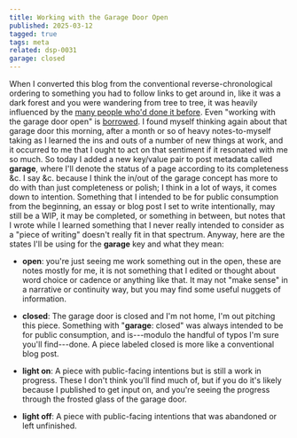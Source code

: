 ```yaml
---
title: Working with the Garage Door Open
published: 2025-03-12
tagged: true
tags: meta
related: dsp-0031
garage: closed
---
```


When I converted this blog from the conventional reverse-chronological
ordering to something you had to follow links to get around in, like
it was a dark forest and you were wandering from tree to tree, it was
heavily influenced by the [many people who'd done it
before](https://github.com/KasperZutterman/Second-Brain). Even
"working with the garage door open" is
[borrowed](https://notes.andymatuschak.org/About_these_notes?stackedNotes=zCMhncA1iSE74MKKYQS5PBZ). I
found myself thinking again about that garage door this morning, after
a month or so of heavy notes-to-myself taking as I learned the ins and
outs of a number of new things at work, and it occurred to me that I
ought to act on that sentiment if it resonated with me so much. So
today I added a new key/value pair to post metadata called **garage**,
where I'll denote the status of a page according to its completeness
&c. I say &c. because I think the in/out of the garage concept has
more to do with than just completeness or polish; I think in a lot of
ways, it comes down to intention. Something that I intended to be for
public consumption from the beginning, an essay or blog post I set to
write intentionally, may still be a WIP, it may be completed, or
something in between, but notes that I wrote while I learned something
that I never really intended to consider as a "piece of writing"
doesn't really fit in that spectrum. Anyway, here are the states I'll
be using for the **garage** key and what they mean:

* **open**: you're just seeing me work something out in the open,
  these are notes mostly for me, it is not something that I edited or
  thought about word choice or cadence or anything like that. It may
  not "make sense" in a narrative or continuity way, but you may find
  some useful nuggets of information.
  
* **closed**: The garage door is closed and I'm not home, I'm out
  pitching this piece. Something with "**garage**: closed" was always
  intended to be for public consumption, and is---modulo the handful
  of typos I'm sure you'll find---done. A piece labeled closed is more
  like a conventional blog post.

* **light on**: A piece with public-facing intentions but is still a
  work in progress. These I don't think you'll find much of, but if
  you do it's likely because I published to get input on, and you're
  seeing the progress through the frosted glass of the garage door.

* **light off**: A piece with public-facing intentions that was
  abandoned or left unfinished.
